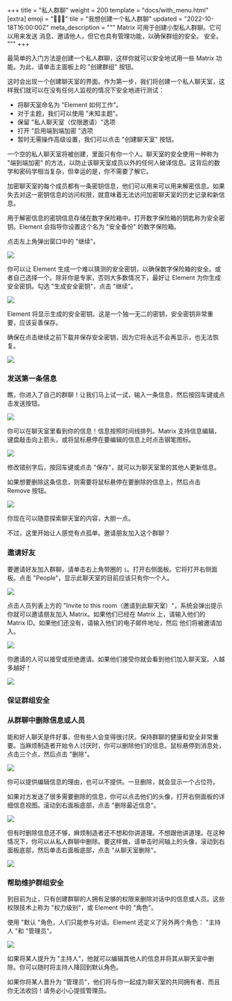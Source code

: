 +++
title = "私人群聊"
weight = 200
template = "docs/with_menu.html"
[extra]
emoji = "🧑‍🤝‍🧑"
tile = "我想创建一个私人群聊"
updated = "2022-10-18T16:00:00Z"
meta_description = """
Matrix 可用于创建小型私人群聊。它可以用来发送
消息、邀请他人，但它也具有管理功能，以确保群组的安全。
安全。
"""
+++

最简单的入门方法是创建一个私人群聊，这样你就可以安全地试用一些 Matrix 功能。为此，请单击主面板上的 "创建群组" 按钮。

这时会出现一个创建聊天室的界面。作为第一步，我们将创建一个私人聊天室，这样我们就可以在没有任何人监视的情况下安全地进行测试：

* 将聊天室命名为 "Element 如何工作"。
* 对于主题，我们可以使用 "未知主题"。
* 保留 "私人聊天室（仅限邀请）"选项
* 打开 "启用端到端加密 "选项
* 暂时无需操作高级设置，我们可以点击 "创建聊天室" 按钮。

一个空的私人聊天室将被创建，里面只有你一个人。聊天室的安全使用一种称为 "端到端加密" 的方法，以防止该聊天室成员以外的任何人破译信息。这背后的数学和密码学相当复杂，但幸运的是，你不需要了解它。

加密聊天室的每个成员都有一条密钥信息，他们可以用来可以用来解密信息。如果失去对这一密钥信息的访问权限，就意味着无法访问加密聊天室的历史记录和新信息。

用于解密信息的密钥信息存储在数字保险箱中。打开数字保险箱的钥匙称为安全密钥。Element 会指导你设置这个名为 "安全备份" 的数字保险箱。

点击左上角弹出窗口中的 "继续"。

![](create-room-set-up-encryption-highlighted.png)

你可以让 Element 生成一个难以猜测的安全密钥，以确保数字保险箱的安全。或者自己选择一个。除非你是专家，否则大多数情况下，最好让 Element 为你生成安全密钥。勾选 "生成安全密钥"，点击 "继续"。

![](setup-safe-generate-security-key.png)

Element 将显示生成的安全密钥。这是一个独一无二的密钥，安全密钥非常重要，应该妥善保存。

确保在点击继续之前下载并保存安全密钥，因为它将永远不会再显示，也无法恢复。

![](setup-safe-save-security-key.png)

### 发送第一条信息

瞧，你进入了自己的群聊！让我们马上试一试，输入一条信息，然后按回车键或点击发送按钮。

![](experiment-send-first-message.png)

你可以在聊天室里看到你的信息！信息按照时间线排列。Matrix 支持信息编辑，键盘敲击向上箭头，或将鼠标悬停在要编辑的信息上时点击钢笔图标。

![](experiment-click-edit.png)

修改错别字后，按回车键或点击 "保存"，就可以为聊天室里的其他人更新信息。

如果想要删除这条信息，则需要将鼠标悬停在要删除的信息上，然后点击 Remove 按钮。

![](experiment-hover-and-bin.png)

你现在可以随意探索聊天室的内容，大胆一点。

不过，这里开始让人感觉有点孤单。邀请朋友加入这个群聊？


### 邀请好友

要邀请好友加入群聊，请单击右上角带圈的 `i`。打开右侧面板。它将打开右侧面板。点击 "People"，显示此聊天室的目前应该只有你一个人。

![](experiment-hover-and-bin.png)

点击人员列表上方的 "Invite to this room（邀请到此聊天室）"，系统会弹出提示你就可以邀请朋友加入 Matrix。如果他们已经在 Matrix 上，请输入他们的 Matrix ID。如果他们还没有，请输入他们的电子邮件地址，然后
他们将被邀请加入。

![](invite-name.png)

你邀请的人可以接受或拒绝邀请。如果他们接受你就会看到他们加入聊天室。人越多越好！

![](invite-hello.png)

### 保证群组安全

### 从群聊中删除信息或人员

能和好人聊天是件好事，但有些人会变得很讨厌。保持群聊的健康和安全非常重要。当麻烦制造者开始令人讨厌时，你可以删除他们的信息。鼠标悬停到消息处，点击三个点，然后点击 "删除"。

![](redact-menu.png)

你可以提供编辑信息的理由，也可以不提供。一旦删除，就会显示一个占位符。

如果对方发送了很多需要删除的信息，你可以点击他们的头像，打开右侧面板的详细信息视图。滚动到右面板底部，点击 "删除最近信息"。

![](redact-redact-all.png)

但有时删除信息还不够，麻烦制造者还不想和你讲道理。不想跟他讲道理。在这种情况下，你可以从私人群聊中删除。要这样做，请单击时间轴上的头像，滚动到右面板底部，然后单击右面板底部，点击 "从聊天室删除"。

![](redact-kick.png)

### 帮助维护群组安全

到目前为止，只有创建群聊的人拥有足够的权限来删除对话中的信息或人员。这些权限技术上称为 "权力级别"，或 Element 中的 "角色"。

使用 "默认 "角色，人们只能参与对话。Element 还定义了另外两个角色： "主持人 "和 "管理员"。

![](role.png)

如果将某人提升为 "主持人"，他就可以编辑其他人的信息并将其从聊天室中删除。你可以随时将主持人降回到默认角色。

如果你将某人晋升为 "管理员"，他们将与你一起成为聊天室的共同拥有者、而且你无法收回！请务必小心提拔管理员。

